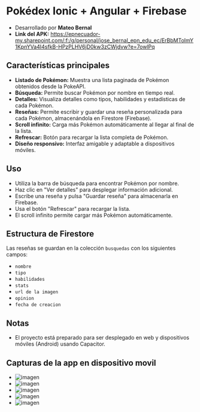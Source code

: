 # Pokédex Ionic + Angular + Firebase

- Desarrollado por **Mateo Bernal**
- **Link del APK:** https://epnecuador-my.sharepoint.com/:f:/g/personal/jose_bernal_epn_edu_ec/ErBbMToImY1KpnYVa4I4sfkB-HPzPLHV6jD0kw3zCWjdvw?e=7owlPq

## Características principales

- **Listado de Pokémon:** Muestra una lista paginada de Pokémon obtenidos desde la PokeAPI.
- **Búsqueda:** Permite buscar Pokémon por nombre en tiempo real.
- **Detalles:** Visualiza detalles como tipos, habilidades y estadísticas de cada Pokémon.
- **Reseñas:** Permite escribir y guardar una reseña personalizada para cada Pokémon, almacenándola en Firestore (Firebase).
- **Scroll infinito:** Carga más Pokémon automáticamente al llegar al final de la lista.
- **Refrescar:** Botón para recargar la lista completa de Pokémon.
- **Diseño responsivo:** Interfaz amigable y adaptable a dispositivos móviles.


## Uso

- Utiliza la barra de búsqueda para encontrar Pokémon por nombre.
- Haz clic en "Ver detalles" para desplegar información adicional.
- Escribe una reseña y pulsa "Guardar reseña" para almacenarla en Firebase.
- Usa el botón "Refrescar" para recargar la lista.
- El scroll infinito permite cargar más Pokémon automáticamente.


## Estructura de Firestore

Las reseñas se guardan en la colección `busquedas` con los siguientes campos:
- `nombre`
- `tipo`
- `habilidades`
- `stats`
- `url de la imagen`
- `opinion`
- `fecha de creacion`

## Notas

- El proyecto está preparado para ser desplegado en web y dispositivos móviles (Android) usando Capacitor.

## Capturas de la app en dispositivo movil
- ![imagen](https://github.com/user-attachments/assets/8aedb010-d680-4624-aa38-dd5fa87e1a7a)
- ![imagen](https://github.com/user-attachments/assets/89ce3332-d28c-4529-acd4-6684401cc69f)
- ![imagen](https://github.com/user-attachments/assets/a93fa057-29d9-4fb4-a1f7-49eb28418b30)
- ![imagen](https://github.com/user-attachments/assets/e3ce02eb-93d6-4597-be2e-778cf187daa0)
- ![imagen](https://github.com/user-attachments/assets/d5ce1015-f36a-48e9-8ca8-a9f421d325d8)




